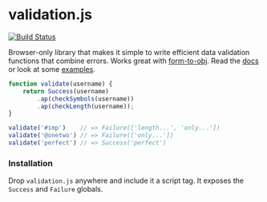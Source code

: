 # validation.js

[![Build Status](https://travis-ci.org/eugene-eeo/validation.js.svg?branch=master)](https://travis-ci.org/eugene-eeo/validation.js)

Browser-only library that makes it simple to write efficient data
validation functions that combine errors. Works great with
[form-to-obj](https://github.com/chrisdavies/form-to-obj). Read the
[docs](docs/API.md) or look at some [examples](docs/examples.js).

```js
function validate(username) {
    return Success(username)
        .ap(checkSymbols(username))
        .ap(checkLength(username));
}

validate('#imp')    // => Failure(['length...', 'only...'])
validate('@onetwo') // => Failure(['only...'])
validate('perfect') // => Success('perfect')
```

### Installation

Drop `validation.js` anywhere and include it a script tag. It
exposes the `Success` and `Failure` globals.
